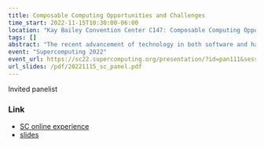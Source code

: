 ```yaml
---
title: Composable Computing Opportunities and Challenges
time_start: 2022-11-15T10:30:00-06:00
location: "Kay Bailey Convention Center C147: Composable Computing Opportunities and Challenges"
tags: []
abstract: "The recent advancement of technology in both software and hardware enables the concept of the composable system design. A composable system provides flexibility to serve a variety of workloads by means of a software defined infrastructure based on hardware disaggregated over a network fabric. The system offers a dynamic co-design platform that allows experiments and measurements in a controlled environment. This new paradigm targets eliminating unused (jailed) hardware in a computing system and decouples the life cycle of components (e.g., CPU vs memory). In addition, a composable system is helpful for accelerating the adoption of new hardware in software applications as new devices can be simply plugged into an existing system. In this panel discussion, we will discuss the pros/cons of composable systems, and considerations when applying this design for data centers to accommodate a variety of workloads"
event: "Supercomputing 2022"
event_url: https://sc22.supercomputing.org/presentation/?id=pan111&sess=sess180
url_slides: /pdf/20221115_sc_panel.pdf
---
```


Invited panelist

### Link

* [SC online experience](https://sc22.supercomputing.org/presentation/?id=pan111&sess=sess180)
* [slides](/pdf/20221115_sc_panel.pdf)
